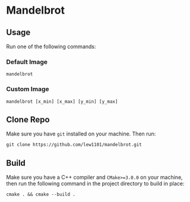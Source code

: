 # Mandelbrot

## Usage

Run one of the following commands:

### Default Image

```
mandelbrot 
```

### Custom Image

```
mandelbrot [x_min] [x_max] [y_min] [y_max]
```

## Clone Repo

Make sure you have `git` installed on your machine. Then run:

```
git clone https://github.com/lew1101/mandelbrot.git
```

## Build

Make sure you have a C++ compiler and `CMake>=3.0.0` on your machine, then run the following command in the project directory to build in place:
```
cmake . && cmake --build .
```
